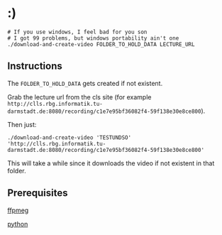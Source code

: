# :)
```shell
# If you use windows, I feel bad for you son
# I got 99 problems, but windows portability ain't one
./download-and-create-video FOLDER_TO_HOLD_DATA LECTURE_URL
```
## Instructions
The `FOLDER_TO_HOLD_DATA` gets created if not existent.

Grab the lecture url from the cls site (for example `http://clls.rbg.informatik.tu-darmstadt.de:8080/recording/c1e7e95bf36082f4-59f138e30e8ce800`).

Then just:
```
./download-and-create-video 'TESTUNDSO' 'http://clls.rbg.informatik.tu-darmstadt.de:8080/recording/c1e7e95bf36082f4-59f138e30e8ce800'
```
This will take a while since it downloads the video if not existent in that folder.

## Prerequisites
[ffpmeg](https://ffmpeg.org/)

[python](https://www.python.org/)
